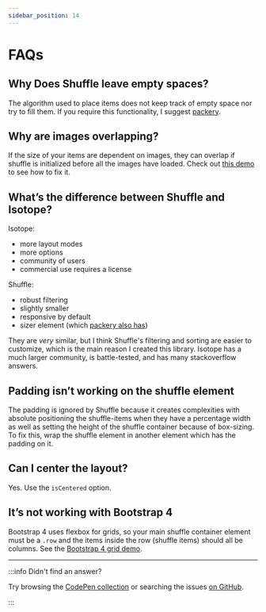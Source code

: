 ```yaml
---
sidebar_position: 14
---
```


# FAQs

## Why Does Shuffle leave empty spaces?

The algorithm used to place items does not keep track of empty space nor try to fill them. If you require this functionality, I suggest [packery](http://packery.metafizzy.co/).

## Why are images overlapping?

If the size of your items are dependent on images, they can overlap if shuffle is initialized before all the images have loaded. Check out [this demo](https://codepen.io/Vestride/details/podNGMR) to see how to fix it.

## What’s the difference between Shuffle and Isotope?

Isotope:

- more layout modes
- more options
- community of users
- commercial use requires a license

Shuffle:

- robust filtering
- slightly smaller
- responsive by default
- sizer element (which [packery also has](https://packery.metafizzy.co/options.html#element-sizing))

They are _very_ similar, but I think Shuffle's filtering and sorting are easier to customize, which is the main reason I created this library. Isotope has a much larger community, is battle-tested, and has many stackoverflow answers.

## Padding isn’t working on the shuffle element

The padding is ignored by Shuffle because it creates complexities with absolute positioning the shuffle-items when they have a percentage width as well as setting the height of the shuffle container because of box-sizing. To fix this, wrap the shuffle element in another element which has the padding on it.

## Can I center the layout?

Yes. Use the `isCentered` option.

## It’s not working with Bootstrap 4

Bootstrap 4 uses flexbox for grids, so your main shuffle container element must be a `.row` and the items inside the row (shuffle items) should all be columns. See the [Bootstrap 4 grid demo](https://codepen.io/Vestride/details/weWbJQ).

---

:::info Didn't find an answer?

Try browsing the [CodePen collection](https://codepen.io/collection/AWGLbd) or searching the issues [on GitHub](https://github.com/glen-cheney/Shuffle/issues).

:::
